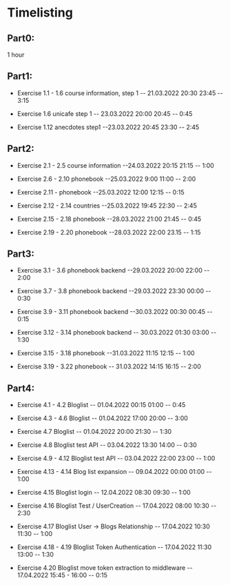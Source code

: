 # Timelisting

## Part0:

1 hour

## Part1:

- Exercise 1.1 - 1.6 course information, step 1
  -- 21.03.2022 20:30 23:45 -- 3:15

- Exercise 1.6 unicafe step 1
  -- 23.03.2022 20:00 20:45 -- 0:45

- Exercise 1.12 anecdotes step1
  --23.03.2022 20:45 23:30 -- 2:45

## Part2:

- Exercise 2.1 - 2.5 course information
  --24.03.2022 20:15 21:15 -- 1:00

- Exercise 2.6 - 2.10 phonebook
  --25.03.2022 9:00 11:00 -- 2:00

- Exercise 2.11 - phonebook
  --25.03.2022 12:00 12:15 -- 0:15

- Exercise 2.12 - 2.14 countries
  --25.03.2022 19:45 22:30 -- 2:45

- Exercise 2.15 - 2.18 phonebook
  --28.03.2022 21:00 21:45 -- 0:45

- Exercise 2.19 - 2.20 phonebook
  --28.03.2022 22:00 23.15 -- 1:15

## Part3:

- Exercise 3.1 - 3.6 phonebook backend
  --29.03.2022 20:00 22:00 -- 2:00

- Exercise 3.7 - 3.8 phonebook backend
  --29.03.2022 23:30 00:00 -- 0:30

- Exercise 3.9 - 3.11 phonebook backend
  --30.03.2022 00:30 00:45 -- 0:15

- Exercise 3.12 - 3.14 phonebook backend
  -- 30.03.2022 01:30 03:00 -- 1:30

- Exercise 3.15 - 3.18 phonebook
  --31.03.2022 11:15 12:15 -- 1:00

- Exercise 3.19 - 3.22 phonebook
  -- 31.03.2022 14:15 16:15 -- 2:00

## Part4:

- Exercise 4.1 - 4.2 Bloglist
  -- 01.04.2022 00:15 01:00 -- 0:45

- Exercise 4.3 - 4.6 Bloglist
  -- 01.04.2022 17:00 20:00 -- 3:00

- Exercise 4.7 Bloglist
  -- 01.04.2022 20:00 21:30 -- 1:30

- Exercise 4.8 Bloglist test API
  -- 03.04.2022 13:30 14:00 -- 0:30

- Exercise 4.9 - 4.12 Bloglist test API
  -- 03.04.2022 22:00 23:00 -- 1:00

- Exercise 4.13 - 4.14 Blog list expansion
  -- 09.04.2022 00:00 01:00 -- 1:00

- Exercise 4.15 Bloglist login
  -- 12.04.2022 08:30 09:30 -- 1:00

- Exercise 4.16 Bloglist Test / UserCreation
  -- 17.04.2022 08:00 10:30 -- 2:30

- Exercise 4.17 Bloglist User -> Blogs Relationship
  -- 17.04.2022 10:30 11:30 -- 1:00

- Exercise 4.18 - 4.19 Bloglist Token Authentication
  -- 17.04.2022 11:30 13:00 -- 1:30

- Exercise 4.20 Bloglist move token extraction to middleware
  -- 17.04.2022 15:45 - 16:00 -- 0:15
